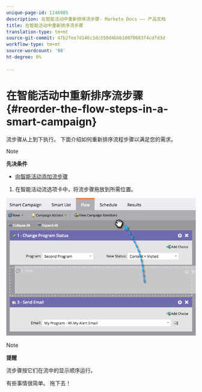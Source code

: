 ```yaml
---
unique-page-id: 1146985
description: 在智能活动中重新排序流步骤- Marketo Docs —— 产品文档
title: 在智能活动中重新排序流步骤
translation-type: tm+mt
source-git-commit: 47b2fee7d146c3dc558d4bbb10070683f4cdfd3d
workflow-type: tm+mt
source-wordcount: '98'
ht-degree: 0%

---
```



# 在智能活动中重新排序流步骤 {#reorder-the-flow-steps-in-a-smart-campaign}

流步骤从上到下执行。 下面介绍如何重新排序流程步骤以满足您的需求。

>[!NOTE]
>
>**先决条件**
>
>* [向智能活动添加流步骤](../../../../../product-docs/core-marketo-concepts/smart-campaigns/flow-actions/add-a-flow-step-to-a-smart-campaign.md)

>



1. 在智能活动流选项卡中，将流步骤拖放到所需位置。

![](assets/image2014-9-22-13-3a49-3a11.png)

>[!NOTE]
>
>**提醒**
>
>流步骤按它们在流中的显示顺序运行。

有些事情很简单。 拖下去！
